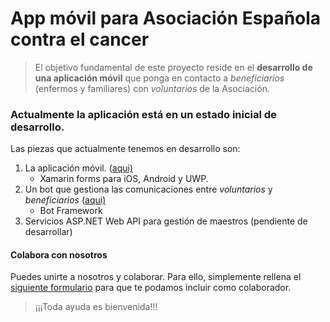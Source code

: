# App móvil para Asociación Española contra el cancer> El objetivo fundamental de este proyecto reside en el **desarrollo de una aplicación móvil** que ponga en contacto a *beneficiarios* (enfermos y familiares) con *voluntarios* de la Asociación.### Actualmente la aplicación está en un estado inicial de desarrollo.Las piezas que actualmente tenemos en desarrollo son:1. La aplicación móvil. ([aqui)](https://github.com/BraventMobile/AeccApp/tree/develop/src/Mobile)	+ Xamarin forms para iOS, Android y UWP.2. Un bot que gestiona las comunicaciones entre *voluntarios* y *beneficiarios* ([aqui)](https://github.com/BraventMobile/AeccApp/tree/develop/src/Services/AeccBot)	* Bot Framework3. Servicios ASP.NET Web API para gestión de maestros (pendiente de desarrollar)  #### Colabora con nosotrosPuedes unirte a nosotros y colaborar. Para ello, simplemente rellena el [siguiente formulario]() para que te podamos incluir como colaborador.>¡¡¡Toda ayuda es bienvenida!!!